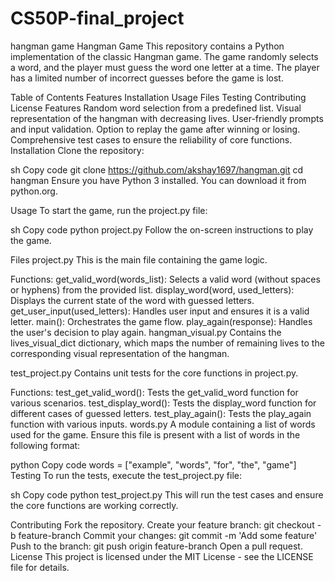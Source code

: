 # CS50P-final_project
hangman game 
Hangman Game
This repository contains a Python implementation of the classic Hangman game. The game randomly selects a word, and the player must guess the word one letter at a time. The player has a limited number of incorrect guesses before the game is lost.

Table of Contents
Features
Installation
Usage
Files
Testing
Contributing
License
Features
Random word selection from a predefined list.
Visual representation of the hangman with decreasing lives.
User-friendly prompts and input validation.
Option to replay the game after winning or losing.
Comprehensive test cases to ensure the reliability of core functions.
Installation
Clone the repository:

sh
Copy code
git clone https://github.com/akshay1697/hangman.git
cd hangman
Ensure you have Python 3 installed. You can download it from python.org.

Usage
To start the game, run the project.py file:

sh
Copy code
python project.py
Follow the on-screen instructions to play the game.

Files
project.py
This is the main file containing the game logic.

Functions:
get_valid_word(words_list): Selects a valid word (without spaces or hyphens) from the provided list.
display_word(word, used_letters): Displays the current state of the word with guessed letters.
get_user_input(used_letters): Handles user input and ensures it is a valid letter.
main(): Orchestrates the game flow.
play_again(response): Handles the user's decision to play again.
hangman_visual.py
Contains the lives_visual_dict dictionary, which maps the number of remaining lives to the corresponding visual representation of the hangman.

test_project.py
Contains unit tests for the core functions in project.py.

Functions:
test_get_valid_word(): Tests the get_valid_word function for various scenarios.
test_display_word(): Tests the display_word function for different cases of guessed letters.
test_play_again(): Tests the play_again function with various inputs.
words.py
A module containing a list of words used for the game. Ensure this file is present with a list of words in the following format:

python
Copy code
words = ["example", "words", "for", "the", "game"]
Testing
To run the tests, execute the test_project.py file:

sh
Copy code
python test_project.py
This will run the test cases and ensure the core functions are working correctly.

Contributing
Fork the repository.
Create your feature branch: git checkout -b feature-branch
Commit your changes: git commit -m 'Add some feature'
Push to the branch: git push origin feature-branch
Open a pull request.
License
This project is licensed under the MIT License - see the LICENSE file for details.

